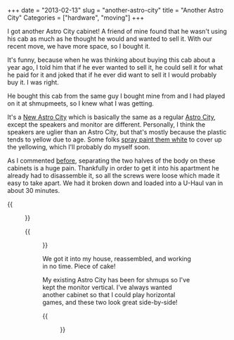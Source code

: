 +++
date = "2013-02-13"
slug = "another-astro-city"
title = "Another Astro City"
Categories = ["hardware", "moving"]
+++

I got another Astro City cabinet! A friend of mine found that he wasn't using his cab as much as he thought he would and wanted to sell it. With our recent move, we have more space, so I bought it.

It's funny, because when he was thinking about buying this cab about a year ago, I told him that if he ever wanted to sell it, he could sell it for what he paid for it and joked that if he ever did want to sell it I would probably buy it. I was right.

He bought this cab from the same guy I bought mine from and I had played on it at shmupmeets, so I knew what I was getting.

It's a [New Astro City](http://wiki.arcadeotaku.com/w/Sega_New_Astro_City) which is basically the same as a regular [Astro City](http://wiki.arcadeotaku.com/w/Sega_Astro_City), except the speakers and monitor are different.  Personally, I think the speakers are uglier than an Astro City, but that's mostly because the plastic tends to yellow due to age. Some folks [spray paint them white](http://www.gamoover.net/node/59) to cover up the yellowing, which I'll probably do myself soon. 

As I commented [before](/posts/moving-an-astro-city/), separating the two halves of the body on these cabinets is a huge pain. Thankfully in order to get it into his apartment he already had to disassemble it, so all the screws were loose which made it easy to take apart. We had it broken down and loaded into a U-Haul van in about 30 minutes. 

{{<figure src="/images/IMG_0435.jpg" caption="Monitor and Bezel in U-Haul">}}

{{<figure src="/images/IMG_0436.jpg" caption="Back Half and Control Panel in U-Haul">}}

We got it into my house, reassembled, and working in no time. Piece of cake!

My existing Astro City has been for shmups so I've kept the monitor vertical. I've always wanted another cabinet so that I could play horizontal games, and these two look great side-by-side!

{{<figure src="/images/IMG_0445.jpg" caption="Two Cabs!">}}
